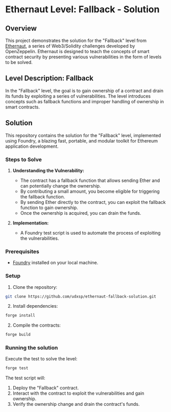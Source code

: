 # Ethernaut Level: Fallback - Solution

## Overview

This project demonstrates the solution for the "Fallback" level from [Ethernaut](https://ethernaut.openzeppelin.com/), a series of Web3/Solidity challenges developed by OpenZeppelin. Ethernaut is designed to teach the concepts of smart contract security by presenting various vulnerabilities in the form of levels to be solved.

## Level Description: Fallback

In the "Fallback" level, the goal is to gain ownership of a contract and drain its funds by exploiting a series of vulnerabilities. The level introduces concepts such as fallback functions and improper handling of ownership in smart contracts.

## Solution

This repository contains the solution for the "Fallback" level, implemented using Foundry, a blazing fast, portable, and modular toolkit for Ethereum application development.

### Steps to Solve

1. **Understanding the Vulnerability:**

   - The contract has a fallback function that allows sending Ether and can potentially change the ownership.
   - By contributing a small amount, you become eligible for triggering the fallback function.
   - By sending Ether directly to the contract, you can exploit the fallback function to gain ownership.
   - Once the ownership is acquired, you can drain the funds.

2. **Implementation:**
   - A Foundry test script is used to automate the process of exploiting the vulnerabilities.

### Prerequisites

- [Foundry](https://github.com/foundry-rs/foundry) installed on your local machine.

### Setup

1. Clone the repository:

```sh
git clone https://github.com/udxsp/ethernaut-fallback-solution.git

```

2. Install dependencies:

```sh
forge install
```
2. Compile the contracts:

```sh
forge build
```

### Running the solution
Execute the test to solve the level:
```sh
forge test
```
The test script will:

1. Deploy the "Fallback" contract.
2. Interact with the contract to exploit the vulnerabilities and gain ownership.
3. Verify the ownership change and drain the contract's funds.